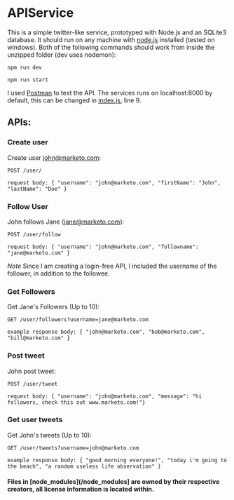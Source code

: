 # APIService

This is a simple twitter-like service, prototyped with Node.js and an SQLite3 database. It should run on any machine with [node.js](https://nodejs.org/en/) installed (tested on windows). Both of the following commands should work from inside the unzipped folder (dev uses nodemon):
  ```
  npm run dev
  
  npm run start
  ```
  
I used [Postman](https://www.getpostman.com/) to test the API. The services runs on localhost:8000 by default, this can be changed in [index.js](index.js), line 9.

## APIs:

### Create user
Create user john@marketo.com:
```
POST /user/
  
request body: { "username": "john@marketo.com", "firstName": "John", "lastName": "Doe" }
```
### Follow User
John follows Jane (jane@marketo.com):
```
POST /user/follow

request body: { "username": "john@marketo.com", "followname": "jane@marketo.com" }
```
*Note*
Since I am creating a login-free API, I included the username of the follower, in addition to the followee.

### Get Followers
Get Jane's Followers (Up to 10):
```
GET /user/followers?username=jane@marketo.com

example response body: { "john@marketo.com", "bob@marketo.com", "bill@marketo.com" }
```
### Post tweet
John post tweet:
```
POST /user/tweet

request body: { "username": "john@marketo.com", "message": "hi followers, check this out www.marketo.com!"}
```
### Get user tweets
Get John's tweets (Up to 10):
 ```
GET /user/tweets?username=john@marketo.com

example response body: { "good morning everyone!", "today i'm going to the beach", "a random useless life observation" } 
```


#### Files in [node_modules](/node_modules] are owned by their respective creators, all license information is located within.